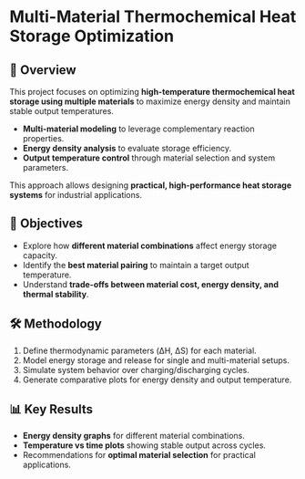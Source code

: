 # Multi-Material Thermochemical Heat Storage Optimization

## 📌 Overview
This project focuses on optimizing **high-temperature thermochemical heat storage using multiple materials** to maximize energy density and maintain stable output temperatures.  
- **Multi-material modeling** to leverage complementary reaction properties.  
- **Energy density analysis** to evaluate storage efficiency.  
- **Output temperature control** through material selection and system parameters.  

This approach allows designing **practical, high-performance heat storage systems** for industrial applications.

## 🎯 Objectives
- Explore how **different material combinations** affect energy storage capacity.  
- Identify the **best material pairing** to maintain a target output temperature.  
- Understand **trade-offs between material cost, energy density, and thermal stability**.  

## 🛠️ Methodology
1. Define thermodynamic parameters (ΔH, ΔS) for each material.  
2. Model energy storage and release for single and multi-material setups.  
3. Simulate system behavior over charging/discharging cycles.  
4. Generate comparative plots for energy density and output temperature.  

## 📊 Key Results
- **Energy density graphs** for different material combinations.  
- **Temperature vs time plots** showing stable output across cycles.  
- Recommendations for **optimal material selection** for practical applications.

